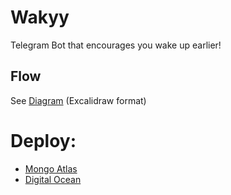 # Wakyy

Telegram Bot that encourages you wake up earlier!

## Flow

See [Diagram](flow.excalidraw) (Excalidraw format)

# Deploy:

- [Mongo Atlas](https://cloud.mongodb.com/v2/61e521f1de17e84ad6273cc6#clusters/connect?clusterId=Cluster0)
- [Digital Ocean](https://cloud.digitalocean.com/droplets/283359880)
